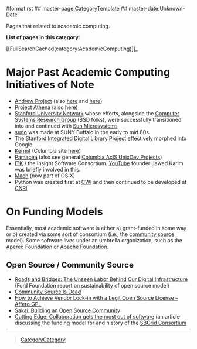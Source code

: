 \#format rst \#\# master-page:CategoryTemplate \#\# master-date:Unknown-Date

Pages that related to academic computing.

**List of pages in this category:**

[[FullSearchCached(category:AcademicComputing)]]\_

Major Past Academic Computing Initiatives of Note
=================================================

-   [Andrew Project](https://en.wikipedia.org/wiki/Andrew_Project) (also [here](https://web.archive.org/web/20100628060635/http://www.cmu.edu/corporate/news/2007/features/andrew/index.shtml) and [here](https://www.openafs.org/))
-   [Project Athena](https://en.wikipedia.org/wiki/Project_Athena) (also [here](http://ist.mit.edu/athena))
-   [Stanford University Network](https://en.wikipedia.org/wiki/Stanford_University_Network) whose efforts, alongside the [Computer Systems Research Group](https://en.wikipedia.org/wiki/Computer_Systems_Research_Group) (BSD folks), were successfully transitioned into and continued with [Sun Microsystems](https://en.wikipedia.org/wiki/Sun_Microsystems)
-   [sudo](https://gratisoft.us/sudo/history.html) was made at SUNY Buffalo in the early to mid 80s.
-   [The Stanford Integrated Digital Library Project](https://www.nsf.gov/discoveries/disc_summ.jsp?cntn_id=100660) effectively morphed into Google
-   [Kermit](http://www.kermitproject.org/) (Columbia site [here](http://www.columbia.edu/kermit/))
-   [Pamacea](http://www.columbia.edu/acis/dev/projects/mod_auth_pamacea/) (also see general [Columbia AcIS UnixDev Projects](http://www.columbia.edu/acis/dev/unixdev/projects/))
-   [ITK](https://itk.org/ITK/project/about.html) / the Insight Software Consortium. [YouTube](../YouTube) founder Jawed Karim was briefly involved in this.
-   [Mach](https://www.cs.cmu.edu/afs/cs/project/mach/public/www/mach.html) (now part of OS X)
-   Python was created first at [CWI](https://www.cwi.nl/) and then continued to be developed at [CNRI](https://www.cnri.reston.va.us/)

On Funding Models
=================

Essentially, most academic software is either a) grant-funded in some way or b) created via some sort of consortium (i.e., the [community source](https://en.wikipedia.org/wiki/Community_source) model). Some software lives under an umbrella organization, such as the [Apereo Foundation](https://www.apereo.org/) or [Apache Foundation](https://www.apache.org/foundation/).

Open Source / Community Source
------------------------------

-   [Roads and Bridges: The Unseen Labor Behind Our Digital Infrastructure](https://www.fordfoundation.org/media/2976/roads-and-bridges-the-unseen-labor-behind-our-digital-infrastructure.pdf) (Ford Foundation report on sustainability of open source model)
-   [Community Source Is Dead](http://mfeldstein.com/community-source-dead/)
-   [How to Achieve Vendor Lock-in with a Legit Open Source License – Affero GPL](http://www.dr-chuck.com/csev-blog/2014/09/how-to-achieve-vendor-lock-in-with-a-legit-open-source-license-affero-gpl/)
-   [Sakai: Building an Open Source Community](http://www.dr-chuck.com/sakai-book/)
-   [Cutting Edge: Collaboration gets the most out of software](https://elifesciences.org/articles/01456) (an article discussing the funding model for and history of the [SBGrid Consortium](https://sbgrid.org/)

* * * * *

> [CategoryCategory](../CategoryCategory)
